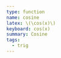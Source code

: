 ```yaml
---
type: function
name: cosine
latex: \(\cos(x)\)
keyboard: cos(x)
summary: Cosine
tags:
  - trig
---
```


